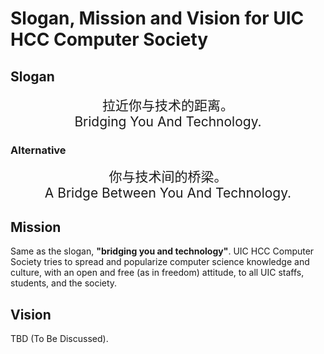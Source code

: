 # Slogan, Mission and Vision for UIC HCC Computer Society

## Slogan

<div align="center" style="font-size:1.5em">
  <p style="margin:0">拉近你与技术的距离。</p>
  <p style="margin:0">Bridging You And Technology.</p>
</div>

### Alternative

<div align="center" style="font-size:1.5em">
  <p style="margin:0">你与技术间的桥梁。</p>
  <p style="margin:0">A Bridge Between You And Technology.</p>
</div>

## Mission

Same as the slogan, **"bridging you and technology"**. UIC HCC Computer Society tries to spread and popularize computer science knowledge and culture, with an open and free (as in freedom) attitude, to all UIC staffs, students, and the society.

## Vision

TBD (To Be Discussed).
